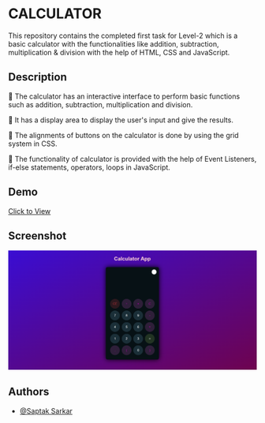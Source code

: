 # CALCULATOR

This repository contains the completed first task for Level-2 which is a basic calculator with the functionalities like addition, subtraction, multiplication & division with the help of HTML, CSS and JavaScript.

## Description

🔷 The calculator has an interactive interface to perform basic functions such as addition, subtraction, multiplication and division.

🔷 It has a display area to display the user's input and give the results.

🔷 The alignments of buttons on the calculator is done by using the grid system in CSS.

🔷 The functionality of calculator is provided with the help of Event Listeners, if-else statements, operators, loops in JavaScript.

## Demo

[Click to View](https://saptak-2001.github.io/OIBSIP_Level-2_Task-1/)

## Screenshot

![App Screenshot](https://raw.githubusercontent.com/Saptak-2001/my_important_images/main/Screenshot_Level-2_Task-1.png)

## Authors

- [@Saptak Sarkar](https://github.com/Saptak-2001)
